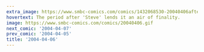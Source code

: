 ```yaml
---
extra_image: https://www.smbc-comics.com/comics/1432068530-20040406after.png
hovertext: The period after 'Steve' lends it an air of finality.
image: https://www.smbc-comics.com/comics/20040406.gif
next_comic: '2004-04-07'
prev_comic: '2004-04-05'
title: '2004-04-06'
---
```


